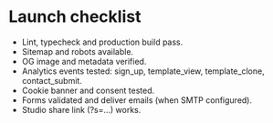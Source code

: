 # Launch checklist
- Lint, typecheck and production build pass.
- Sitemap and robots available.
- OG image and metadata verified.
- Analytics events tested: sign_up, template_view, template_clone, contact_submit.
- Cookie banner and consent tested.
- Forms validated and deliver emails (when SMTP configured).
- Studio share link (?s=...) works.
